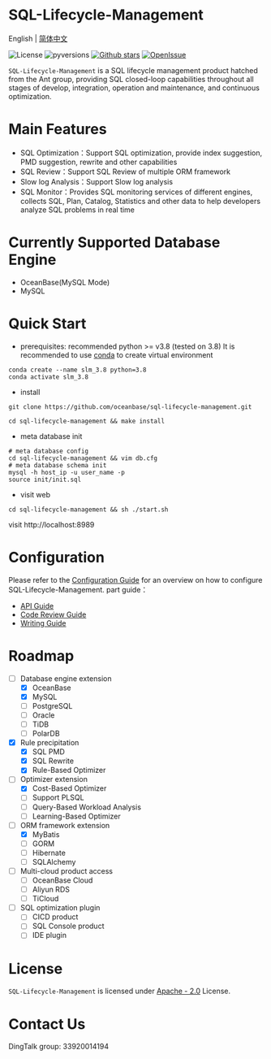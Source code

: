 # SQL-Lifecycle-Management

English | [简体中文](README_CN.md)

![License](https://img.shields.io/badge/license-Apache--2.0-green.svg)
![pyversions](https://img.shields.io/badge/python%20-3.6.3%2B-blue.svg)
[![Github stars](https://img.shields.io/github/stars/oceanbase/sql-lifecycle-management?style=flat-square)](https://github.com/oceanbase/sql-lifecycle-management)
[![OpenIssue](https://img.shields.io/github/issues/oceanbase/sql-lifecycle-management)](https://github.com/oceanbase/sql-lifecycle-management/issues)

``SQL-Lifecycle-Management`` is a SQL lifecycle management product hatched from the Ant group, providing SQL closed-loop capabilities throughout all stages of develop, integration, operation and maintenance, and continuous optimization.

# Main Features
- SQL Optimization：Support SQL optimization, provide index suggestion, PMD suggestion, rewrite and other capabilities
- SQL Review：Support SQL Review of multiple ORM framework
- Slow log Analysis：Support Slow log analysis
- SQL Monitor：Provides SQL monitoring services of different engines, collects SQL, Plan, Catalog, Statistics and other data to help developers analyze SQL problems in real time

# Currently Supported Database Engine
- OceanBase(MySQL Mode)
- MySQL

# Quick Start
- prerequisites: recommended python >= v3.8 (tested on 3.8)
It is recommended to use [conda](https://github.com/conda/conda) to create virtual environment
```shell
conda create --name slm_3.8 python=3.8
conda activate slm_3.8
```
- install
```shell
git clone https://github.com/oceanbase/sql-lifecycle-management.git

cd sql-lifecycle-management && make install
```
- meta database init
```shell
# meta database config
cd sql-lifecycle-management && vim db.cfg
# meta database schema init
mysql -h host_ip -u user_name -p
source init/init.sql
```
- visit web
```shell
cd sql-lifecycle-management && sh ./start.sh
```
visit http://localhost:8989

# Configuration
Please refer to the [Configuration Guide](https://github.com/oceanbase/sql-lifecycle-management/blob/main/CONTRIBUTING.md) for an overview on how to configure SQL-Lifecycle-Management.
part guide：
- [API Guide](https://github.com/oceanbase/sql-lifecycle-management/blob/main/docs/api-style-guide.md) 
- [Code Review Guide](https://github.com/oceanbase/sql-lifecycle-management/blob/main/docs/code-review-guide.md) 
- [Writing Guide](https://github.com/oceanbase/sql-lifecycle-management/blob/main/docs/writing-guide.md) 

# Roadmap
- [ ] Database engine extension
  - [x] OceanBase
  - [x] MySQL
  - [ ] PostgreSQL
  - [ ] Oracle
  - [ ] TiDB
  - [ ] PolarDB
- [x] Rule precipitation
  - [x] SQL PMD
  - [x] SQL Rewrite
  - [x] Rule-Based Optimizer
- [ ] Optimizer extension
  - [x] Cost-Based Optimizer
  - [ ] Support PLSQL
  - [ ] Query-Based Workload Analysis
  - [ ] Learning-Based Optimizer
- [ ] ORM framework extension
  - [x] MyBatis
  - [ ] GORM
  - [ ] Hibernate
  - [ ] SQLAlchemy
- [ ] Multi-cloud product access
  - [ ] OceanBase Cloud
  - [ ] Aliyun RDS
  - [ ] TiCloud
- [ ] SQL optimization plugin
  - [ ] CICD product
  - [ ] SQL Console product
  - [ ] IDE plugin

# License
``SQL-Lifecycle-Management`` is licensed under [Apache - 2.0](https://github.com/oceanbase/sql-lifecycle-management/blob/main/LICENSE) License.

# Contact Us
DingTalk group: 33920014194

